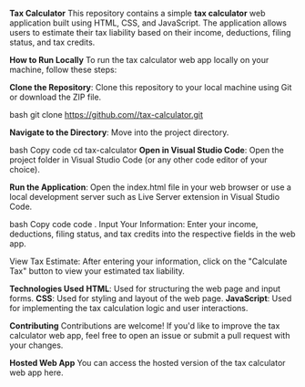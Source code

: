 **Tax Calculator**
This repository contains a simple **tax calculator** web application built using HTML, CSS, and JavaScript. The application allows users to estimate their tax liability based on their income, deductions, filing status, and tax credits.

**How to Run Locally**
To run the tax calculator web app locally on your machine, follow these steps:

**Clone the Repository**: Clone this repository to your local machine using Git or download the ZIP file.

bash
git clone https://github.com//tax-calculator.git

**Navigate to the Directory**: Move into the project directory.

bash
Copy code
cd tax-calculator
**Open in Visual Studio Code**: Open the project folder in Visual Studio Code (or any other code editor of your choice).

**Run the Application**: Open the index.html file in your web browser or use a local development server such as Live Server extension in Visual Studio Code.

bash
Copy code
code .
Input Your Information: Enter your income, deductions, filing status, and tax credits into the respective fields in the web app.

View Tax Estimate: After entering your information, click on the "Calculate Tax" button to view your estimated tax liability.

**Technologies Used**
**HTML**: Used for structuring the web page and input forms.
**CSS**: Used for styling and layout of the web page.
**JavaScript**: Used for implementing the tax calculation logic and user interactions.

**Contributing**
Contributions are welcome! If you'd like to improve the tax calculator web app, feel free to open an issue or submit a pull request with your changes.

**Hosted Web App**
You can access the hosted version of the tax calculator web app here.






